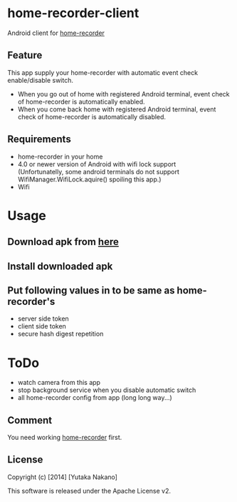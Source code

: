 # home-recorder-client

Android client for [home-recorder](https://github.com/nknytk/home-recorder)

## Feature

This app supply your home-recorder with automatic event check enable/disable switch.
* When you go out of home with registered Android terminal, event check of home-recorder is automatically enabled.
* When you come back home with registered Android terminal, event check of home-recorder is automatically disabled.

## Requirements

* home-recorder in your home
* 4.0 or newer version of Android with wifi lock support  
(Unfortunatelly, some android terminals do not support WifiManager.WifiLock.aquire() spoiling this app.)
* Wifi

# Usage

## Download apk from [here](https://github.com/nknytk/home-recorder-client/blob/master/dist/home-recorder-client.apk)
## Install downloaded apk
## Put following values in to be same as home-recorder's
* server side token
* client side token
* secure hash digest repetition

# ToDo

* watch camera from this app
* stop background service when you disable automatic switch
* all home-recorder config from app (long long way...)

## Comment

You need working [home-recorder](https://github.com/nknytk/home-recorder) first.

## License

Copyright (c) [2014] [Yutaka Nakano]

This software is released under the Apache License v2.
